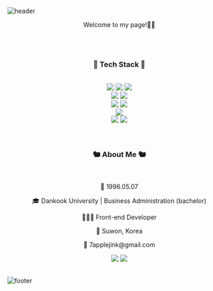 ![header](https://capsule-render.vercel.app/api?type=wave&color=gradient&height=200&section=header&text=Hyejin%20Kwon&fontSize=70&fontColor=333333&animation=fadeIn)

<p align="center">Welcome to my page!👋🏼</p>
<br />
<br />
<h3 align="center">📓 Tech Stack 📓</h3>
<br />
<div align="center">
  <img src="https://img.shields.io/badge/-HTML5-E34F26?style=flat&logo=html5&logoColor=ffffff"/>
  <img src="https://img.shields.io/badge/-CSS3-007ACC?style=flat-&logo=css3"/>
  <img src="https://img.shields.io/badge/-JavaScript-%23F7DF1C?style=flat&logo=javascript&logoColor=000000&labelColor=%23F7DF1C&color=%23FFCE5A"/>
  <br />
  <img src="https://img.shields.io/badge/-jQuery-0769AD?style=flat&logo=jquery"/>
  <img src="https://img.shields.io/badge/-TypeScript-007ACC?style=flat&logo=typescript&logoColor=white"/>
  <br />
  <img src="https://img.shields.io/badge/-React-222222?style=flat&logo=react"/>
  <img src="https://img.shields.io/badge/-Vue.js-4FC08D?style=flat&logo=vuedotjs&logoColor=ffffff"/>
  
  <br />
  <img src="https://img.shields.io/badge/-Git-F05032?style=flat&logo=git&logoColor=ffffff"/>
  <br />
  <img src="https://img.shields.io/badge/-Figma-FF7043?style=flat&logo=figma&logoColor=ffffff"/>
  <img src="https://img.shields.io/badge/-AdobePhotoshop-333333?style=flat&logo=adobephotoshop"/>
</div>
<br />
<br />
<div align="center">
  <h3>🐿 About Me 🐿</h3>
  <br />
  <p>🎂 1996.05.07</p>
  <p>🎓 Dankook University | Business Administration (bachelor)</p>
  <p>👩🏻‍💻 Front-end Developer</p>
  <p>📍 Suwon, Korea</p>
  <p>💌 7applejink@gmail.com</p>
  <a href="https://velog.io/@hjkwon0507"><img src="https://img.shields.io/badge/-Velog-20C997?style=flat&logo=velog&logoColor=ffffff"/></a>
  <a href="https://www.instagram.com/apple__jin/"><img src="https://img.shields.io/badge/-Instagram-E4405F?style=flat&logo=instagram&logoColor=ffffff"/></a>
</div>
<br />

![footer](https://capsule-render.vercel.app/api?type=wave&color=gradient&height=200&section=footer)
